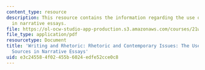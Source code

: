 ```yaml
---
content_type: resource
description: This resource contains the information regarding the use of outside sources
  in narrative essays.
file: https://ol-ocw-studio-app-production.s3.amazonaws.com/courses/21w-011-writing-and-rhetoric-rhetoric-and-contemporary-issues-fall-2015/e3c245584f02455b6024edfe52cce0c8_MIT21W_011F15_Narrative.pdf
file_type: application/pdf
resourcetype: Document
title: 'Writing and Rhetoric: Rhetoric and Contemporary Issues: The Use of Outside
  Sources in Narrative Essays'
uid: e3c24558-4f02-455b-6024-edfe52cce0c8
---
```

